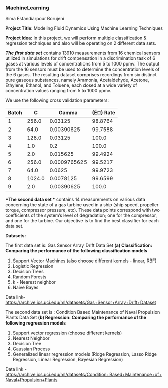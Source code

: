 ### MachineLearning
Sima Esfandiarpour Borujeni


**Project Title**: 
Modeling Fluid Dynamics Using Machine Learning Techniques

**Project Idea:**
In this project, we will perform multiple classification & regression techniques and also will be operating on 2 different data sets.

__*The first data set*__ contains 13910 measurements from 16 chemical sensors utilized in simulations for drift compensation in a discrimination task of 6 gases at various levels of concentrations from 5 to 1000 ppmv. The output from the 16 sensors must be used to determine the concentration levels of the 6 gases.
The resulting dataset comprises recordings from six distinct pure gaseous substances, namely Ammonia, Acetaldehyde, Acetone, Ethylene, Ethanol, and Toluene, each dosed at a wide variety of concentration values ranging from 5 to 1000 ppmv.

We use the following cross validation parameters:

Batch |	C	|Gamma |(É¤)	Rate
--------|----|--------|--------
1|	256.0	|0.03125	|98.8764
2	|64.0|	0.00390625|	99.7588
3	|128.0|	0.03125|	100.0
4	|1.0	|0.2 | 100.0
5|	2.0	|0.015625|	99.4924
6	|256.0|	0.0009765625	|99.5217
7	|64.0	|0.0625	 | 99.9723
8|	1024.0	|0.0078125	|99.6599
9|	2.0	|0.00390625	|100.0

__*The second data set *__ contains 14 measurements on various data concerning the state of a gas turbine used in a ship (ship speed, propeller torque, compressor pressure, etc). These data points correspond with two coefficients of the system’s level of degradation; one for the compressor, and one for the turbine. Our objective is to find the best classifier for each data set.

**Datasets:**

The first data set is: Gas Sensor Array Drift Data Set 
**(a) Classification: Comparing the performance of the following classification models**

1. Support Vector Machines (also choose different kernels - linear, RBF)
2. Logistic Regression
3. Decision Trees
4. Random Forests
5. k - Nearest neighbor
6. Naive Bayes

Data link- https://archive.ics.uci.edu/ml/datasets/Gas+Sensor+Array+Drift+Dataset



The second data set is : Condition Based Maintenance of Naval Propulsion Plants Data Set 
**(b) Regression: Comparing the performance of the following regression models**
1. Support vector regression (choose different kernels)
2. Nearest Neighbor
3. Decision Tree
4. Gaussian Process
5. Generalized linear regression models (Ridge Regression, Lasso Ridge Regression, Linear Regression, Bayesian Regression)

Data link - https://archive.ics.uci.edu/ml/datasets/Condition+Based+Maintenance+of+Naval+Propulsion+Plants




